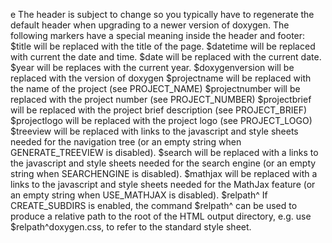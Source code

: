 e
The header is subject to change so you typically have to regenerate the default header when upgrading to a newer version of doxygen. The following markers have a special meaning inside the header and footer:
$title
will be replaced with the title of the page.
$datetime
will be replaced with current the date and time.
$date
will be replaced with the current date.
$year
will be replaces with the current year.
$doxygenversion
will be replaced with the version of doxygen
$projectname
will be replaced with the name of the project (see PROJECT_NAME)
$projectnumber
will be replaced with the project number (see PROJECT_NUMBER)
$projectbrief
will be replaced with the project brief description (see PROJECT_BRIEF)
$projectlogo
will be replaced with the project logo (see PROJECT_LOGO)
$treeview
will be replaced with links to the javascript and style sheets needed for the navigation tree (or an empty string when GENERATE_TREEVIEW is disabled).
$search
will be replaced with a links to the javascript and style sheets needed for the search engine (or an empty string when SEARCHENGINE is disabled).
$mathjax
will be replaced with a links to the javascript and style sheets needed for the MathJax feature (or an empty string when USE_MATHJAX is disabled).
$relpath^
If CREATE_SUBDIRS is enabled, the command $relpath^ can be used to produce a relative path to the root of the HTML output directory, e.g. use $relpath^doxygen.css, to refer to the standard style sheet.
